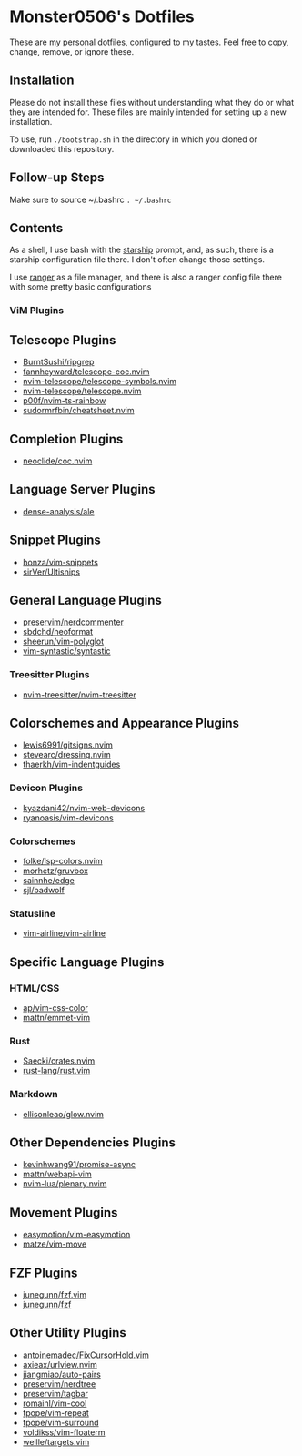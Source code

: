 # Monster0506's Dotfiles

These are my personal dotfiles, configured to my tastes.
Feel free to copy, change, remove, or ignore these. 

## Installation

Please do not install these files without understanding what they do or 
what they are intended for. These files are mainly intended for setting up
a new installation. 

To use, run `./bootstrap.sh` in the directory in which you cloned 
or downloaded this repository.

## Follow-up Steps

Make sure to source ~/.bashrc `. ~/.bashrc`

## Contents

As a shell, I use bash with the [starship](https://starship.rs) prompt, and,
as such, there is a starship configuration file there. I don't often change those settings.

I use [ranger](https://ranger.github.io/) as a file manager, and there is also a ranger config file there with some
pretty basic configurations


### ViM Plugins

## Telescope Plugins 

- [BurntSushi/ripgrep](https://github.com/BurntSushi/ripgrep)
- [fannheyward/telescope-coc.nvim](https://github.com/fannheyward/telescope-coc.nvim)
- [nvim-telescope/telescope-symbols.nvim](https://github.com/nvim-telescope/telescope-symbols.nvim)
- [nvim-telescope/telescope.nvim](https://github.com/nvim-telescope/telescope.nvim)
- [p00f/nvim-ts-rainbow](https://github.com/p00f/nvim-ts-rainbow)
- [sudormrfbin/cheatsheet.nvim](https://github.com/sudormrfbin/cheatsheet.nvim)

## Completion Plugins 

- [neoclide/coc.nvim](https://github.com/neoclide/coc.nvim)

## Language Server Plugins 

- [dense-analysis/ale](https://github.com/dense-analysis/ale)

## Snippet Plugins 

- [honza/vim-snippets](https://github.com/honza/vim-snippets)
- [sirVer/Ultisnips](https://github.com/sirVer/Ultisnips)

## General Language Plugins 

- [preservim/nerdcommenter](https://github.com/preservim/nerdcommenter)
- [sbdchd/neoformat](https://github.com/sbdchd/neoformat)
- [sheerun/vim-polyglot](https://github.com/sheerun/vim-polyglot)
- [vim-syntastic/syntastic](https://github.com/vim-syntastic/syntastic)

### Treesitter Plugins

- [nvim-treesitter/nvim-treesitter](https://github.com/nvim-treesitter/nvim-treesitter)

## Colorschemes and Appearance Plugins 

- [lewis6991/gitsigns.nvim](https://github.com/lewis6991/gitsigns.nvim)
- [stevearc/dressing.nvim](https://github.com/stevearc/dressing.nvim)
- [thaerkh/vim-indentguides](https://github.com/thaerkh/vim-indentguides)

### Devicon Plugins 

- [kyazdani42/nvim-web-devicons](https://github.com/kyazdani42/nvim-web-devicons)
- [ryanoasis/vim-devicons](https://github.com/ryanoasis/vim-devicons)

### Colorschemes 

- [folke/lsp-colors.nvim](https://github.com/folke/lsp-colors.nvim)
- [morhetz/gruvbox](https://github.com/morhetz/gruvbox)
- [sainnhe/edge](https://github.com/sainnhe/edge)
- [sjl/badwolf](https://github.com/sjl/badwolf)

### Statusline

- [vim-airline/vim-airline](https://github.com/vim-airline/vim-airline)

## Specific Language Plugins 

### HTML/CSS 

- [ap/vim-css-color](https://github.com/ap/vim-css-color)
- [mattn/emmet-vim](https://github.com/mattn/emmet-vim)

### Rust 

- [Saecki/crates.nvim](https://github.com/Saecki/crates.nvim)
- [rust-lang/rust.vim](https://github.com/rust-lang/rust.vim)

### Markdown 

- [ellisonleao/glow.nvim](https://github.com/ellisonleao/glow.nvim)

## Other Dependencies Plugins 

- [kevinhwang91/promise-async](https://github.com/kevinhwang91/promise-async)
- [mattn/webapi-vim](https://github.com/mattn/webapi-vim)
- [nvim-lua/plenary.nvim](https://github.com/nvim-lua/plenary.nvim)

## Movement Plugins 

- [easymotion/vim-easymotion](https://github.com/easymotion/vim-easymotion)
- [matze/vim-move](https://github.com/matze/vim-move)

## FZF Plugins 

- [junegunn/fzf.vim](https://github.com/junegunn/fzf.vim)
- [junegunn/fzf](https://github.com/junegunn/fzf)

## Other Utility Plugins 

- [antoinemadec/FixCursorHold.vim](https://github.com/antoinemadec/FixCursorHold.nvim)
- [axieax/urlview.nvim](https://github.com/axieax/urlview.nvim)
- [jiangmiao/auto-pairs](https://github.com/jiangmiao/auto-pairs)
- [preservim/nerdtree](https://github.com/preservim/nerdtree)
- [preservim/tagbar](https://github.com/preservim/tagbar)
- [romainl/vim-cool](https://github.com/romainl/vim-cool)
- [tpope/vim-repeat](https://github.com/tpope/vim-repeat)
- [tpope/vim-surround](https://github.com/tpope/vim-surround)
- [voldikss/vim-floaterm](https://github.com/vim-floaterm)
- [wellle/targets.vim](https://github.com/wellle/targets.vim)

